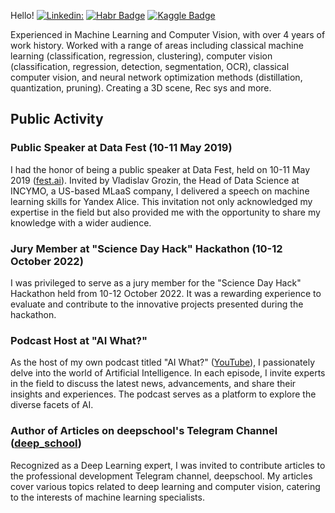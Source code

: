 Hello!
[![Linkedin: ](https://img.shields.io/badge/-ilia-bakalets-blue?style=flat-square&logo=Linkedin&logoColor=white&link=https://www.linkedin.com/in/ilia-bakalets/)](https://www.linkedin.com/in/ilia-bakalets/)
[![Habr Badge](https://img.shields.io/badge/-Ilya12c-47CCCC?style=flat&logo=habr&logoColor=white&link=https://habr.com/ru/users/Ilya12c/)](https://habr.com/ru/users/Ilya12c/)
[![Kaggle Badge](https://img.shields.io/badge/-techguardian-teal?style=flat&logo=kaggle&logoColor=deepblue&link=https://www.kaggle.com/techguardian)](https://www.kaggle.com/techguardian)

Experienced in Machine Learning and Computer Vision, with over 4 years of work history. Worked with a range of areas including classical machine learning (classification, regression, clustering), computer vision (classification, regression, detection, segmentation, OCR), classical computer vision, and neural network optimization methods (distillation, quantization, pruning). Creating a 3D scene, Rec sys and more.

## Public Activity

### Public Speaker at Data Fest (10-11 May 2019)
I had the honor of being a public speaker at Data Fest, held on 10-11 May 2019 ([fest.ai](https://fest.ai)). Invited by Vladislav Grozin, the Head of Data Science at INCYMO, a US-based MLaaS company, I delivered a speech on machine learning skills for Yandex Alice. This invitation not only acknowledged my expertise in the field but also provided me with the opportunity to share my knowledge with a wider audience.

### Jury Member at "Science Day Hack" Hackathon (10-12 October 2022)
I was privileged to serve as a jury member for the "Science Day Hack" Hackathon held from 10-12 October 2022. It was a rewarding experience to evaluate and contribute to the innovative projects presented during the hackathon.

### Podcast Host at "AI What?"
As the host of my own podcast titled "AI What?" ([YouTube](https://www.youtube.com/@ai_what/)), I passionately delve into the world of Artificial Intelligence. In each episode, I invite experts in the field to discuss the latest news, advancements, and share their insights and experiences. The podcast serves as a platform to explore the diverse facets of AI.

### Author of Articles on deepschool's Telegram Channel ([deep_school](https://t.me/deep_school))
Recognized as a Deep Learning expert, I was invited to contribute articles to the professional development Telegram channel, deepschool. My articles cover various topics related to deep learning and computer vision, catering to the interests of machine learning specialists.
